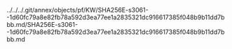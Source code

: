 ../../../.git/annex/objects/pf/KW/SHA256E-s3061--1d60fc79a8e82fb78a592d3ea77ee1a2835321dc916617385f048b9b11dd7bbb.md/SHA256E-s3061--1d60fc79a8e82fb78a592d3ea77ee1a2835321dc916617385f048b9b11dd7bbb.md